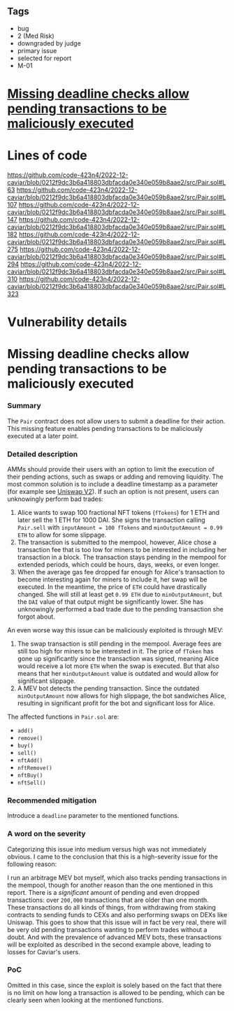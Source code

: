 ## Tags

- bug
- 2 (Med Risk)
- downgraded by judge
- primary issue
- selected for report
- M-01

# [Missing deadline checks allow pending transactions to be maliciously executed](https://github.com/code-423n4/2022-12-caviar-findings/issues/28) 

# Lines of code

https://github.com/code-423n4/2022-12-caviar/blob/0212f9dc3b6a418803dbfacda0e340e059b8aae2/src/Pair.sol#L63
https://github.com/code-423n4/2022-12-caviar/blob/0212f9dc3b6a418803dbfacda0e340e059b8aae2/src/Pair.sol#L107
https://github.com/code-423n4/2022-12-caviar/blob/0212f9dc3b6a418803dbfacda0e340e059b8aae2/src/Pair.sol#L147
https://github.com/code-423n4/2022-12-caviar/blob/0212f9dc3b6a418803dbfacda0e340e059b8aae2/src/Pair.sol#L182
https://github.com/code-423n4/2022-12-caviar/blob/0212f9dc3b6a418803dbfacda0e340e059b8aae2/src/Pair.sol#L275
https://github.com/code-423n4/2022-12-caviar/blob/0212f9dc3b6a418803dbfacda0e340e059b8aae2/src/Pair.sol#L294
https://github.com/code-423n4/2022-12-caviar/blob/0212f9dc3b6a418803dbfacda0e340e059b8aae2/src/Pair.sol#L310
https://github.com/code-423n4/2022-12-caviar/blob/0212f9dc3b6a418803dbfacda0e340e059b8aae2/src/Pair.sol#L323


# Vulnerability details

# Missing deadline checks allow pending transactions to be maliciously executed


### Summary
The `Pair` contract does not allow users to submit a deadline for their action. This missing feature enables pending transactions to be maliciously executed at a later point.

### Detailed description
AMMs should provide their users with an option to limit the execution of their pending actions, such as swaps or adding and removing liquidity. The most common solution is to include a deadline timestamp as a parameter (for example see [Uniswap V2](https://github.com/Uniswap/v2-periphery/blob/0335e8f7e1bd1e8d8329fd300aea2ef2f36dd19f/contracts/UniswapV2Router02.sol#L229)). If such an option is not present, users can unknowingly perform bad trades:

1. Alice wants to swap 100 fractional NFT tokens (`fTokens`) for 1 ETH and later sell the 1 ETH for 1000 DAI. She signs the transaction calling `Pair.sell` with `inputAmount = 100 fTokens` and `minOutputAmount = 0.99 ETH` to allow for some slippage.
2. The transaction is submitted to the mempool, however, Alice chose a transaction fee that is too low for miners to be interested in including her transaction in a block. The transaction stays pending in the mempool for extended periods, which could be hours, days, weeks, or even longer. 
3. When the average gas fee dropped far enough for Alice's transaction to become interesting again for miners to include it, her swap will be executed. In the meantime, the price of `ETH` could have drastically changed. She will still at least get `0.99 ETH` due to `minOutputAmount`, but the `DAI` value of that output might be significantly lower. She has unknowingly performed a bad trade due to the pending transaction she forgot about.

An even worse way this issue can be maliciously exploited is through MEV:
1. The swap transaction is still pending in the mempool. Average fees are still too high for miners to be interested in it. The price of `fToken` has gone up significantly since the transaction was signed, meaning Alice would receive a lot more `ETH` when the swap is executed. But that also means that her `minOutputAmount` value is outdated and would allow for significant slippage.
2. A MEV bot detects the pending transaction. Since the outdated `minOutputAmount` now allows for high slippage, the bot sandwiches Alice, resulting in significant profit for the bot and significant loss for Alice.

The affected functions in `Pair.sol` are:
- `add()`
- `remove()`
- `buy()`
- `sell()`
- `nftAdd()`
- `nftRemove()`
- `nftBuy()`
- `nftSell()`

### Recommended mitigation
Introduce a `deadline` parameter to the mentioned functions.


### A word on the severity
Categorizing this issue into medium versus high was not immediately obvious. I came to the conclusion that this is a high-severity issue for the following reason:

I run an arbitrage MEV bot myself, which also tracks pending transactions in the mempool, though for another reason than the one mentioned in this report. There is a *significant* amount of pending and even dropped transactions: over `200,000` transactions that are older than one month. These transactions do all kinds of things, from withdrawing from staking contracts to sending funds to CEXs and also performing swaps on DEXs like Uniswap. This goes to show that this issue will in fact be very real, there will be very old pending transactions wanting to perform trades without a doubt. And with the prevalence of advanced MEV bots, these transactions will be exploited as described in the second example above, leading to losses for Caviar's users.

### PoC
Omitted in this case, since the exploit is solely based on the fact that there is no limit on how long a transaction is allowed to be pending, which can be clearly seen when looking at the mentioned functions.